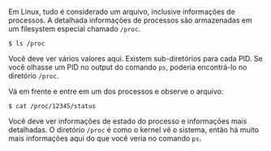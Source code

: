 Em Linux, tudo é considerado um arquivo, inclusive informações de processos. A detalhada informações de processos são armazenadas em um filesystem especial chamado `/proc`.
```
$ ls /proc
```
Você deve ver vários valores aqui. Existem sub-diretórios para cada PID. Se você olhasse um PID no output do comando `ps`, poderia encontrá-lo no diretório `/proc`.

Vá em frente e entre em um dos processos e observe o arquivo:
```
$ cat /proc/12345/status
```
 Você deve ver informações de estado do processo e informações mais detalhadas. O diretório `/proc` é como o kernel vê o sistema, então há muito mais informações aqui do que você veria no comando `ps`.
